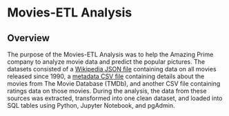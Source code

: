 # Movies-ETL Analysis

## Overview
The purpose of the Movies-ETL Analysis was to help the Amazing Prime company to analyze movie data and predict the popular pictures. The datasets consisted of a [Wikipedia JSON file](https://github.com/fobordo/Movies-ETL/blob/main/Resources/wikipedia-movies.json) containing data on all movies released since 1990, a [metadata CSV file](https://github.com/fobordo/Movies-ETL/blob/main/Resources/movies_metadata.csv) containing details about the movies from The Movie Database (TMDb), and another CSV file containing ratings data on those movies. During the analysis, the data from these sources was extracted, transformed into one clean dataset, and loaded into SQL tables using Python, Jupyter Notebook, and pgAdmin.